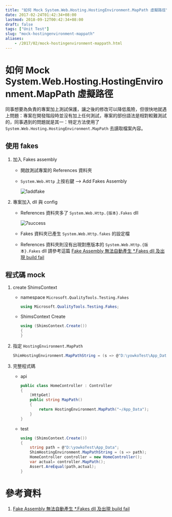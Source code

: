 ```yaml
---
title: "如何 Mock System.Web.Hosting.HostingEnvironment.MapPath 虛擬路徑"
date: 2017-02-24T01:42:34+08:00
lastmod: 2018-09-12T00:42:34+08:00
draft: false
tags: ["Unit Test"]
slug: "mock-hostingenvironment-mappath"
aliases:
    - /2017/02/mock-hostingenvironment-mappath.html
---
```

# 如何 Mock System.Web.Hosting.HostingEnvironment.MapPath 虛擬路徑
同事想要為負責的專案加上測試保護，讓之後的修改可以降低風險，但很快地就遇上問題：專案在開發階段時並沒有加上任何測試，專案的部份語法是相對較難測試的，同事遇到的問題就是其一：特定方法使用了 `System.Web.Hosting.HostingEnvironment.MapPath` 去讀取檔案內容。

## 使用 fakes
1. 加入 Fakes assembly
    - 開啟測試專案的 References 資料夾
    - `System.Web.Http` 上按右鍵 --> Add Fakes Assembly
        
        ![1addfake](https://cloud.githubusercontent.com/assets/3851540/23245449/8881b316-f9c7-11e6-9bd9-e3f178a7a9ca.png)  
2. 專案加入 dll 與 config
    - References 資料夾多了 `System.Web.Http.{版本}.Fakes` dll
        
        ![7success](https://cloud.githubusercontent.com/assets/3851540/23245454/88c7f3f8-f9c7-11e6-8735-54dab8e9ee4d.png)
    - Fakes 資料夾已產生 `System.Web.Http.fakes` 的設定檔
    - References 資料夾則沒有出現對應版本的 `System.Web.Http.{版本}.Fakes` dll 請參考這篇 [Fake Assembly 無法自動產生 *.Fakes dll 及出現 build fail](https://blog.yowko.com/2017/02/add-fake-assembly-issue.html)
    

## 程式碼 mock
1. create ShimsContext
    - namespace `Microsoft.QualityTools.Testing.Fakes`
        
        ```cs
        using Microsoft.QualityTools.Testing.Fakes;
        ```
    - ShimsContext Create
        
        ```cs
        using (ShimsContext.Create())
        {
        }
        ```
2. 指定 `HostingEnvironment.MapPath`
    
    ```cs
    ShimHostingEnvironment.MapPathString = (s => @"D:\yowkoTest\App_Data");
    ```
3. 完整程式碼
    - api 
        
        ```cs
        public class HomeController : Controller
        {
            [HttpGet]
            public string MapPath()
            {
                return HostingEnvironment.MapPath("~/App_Data");
            }
        }
        ```
    - test 
        
        ```cs
        using (ShimsContext.Create())
        {
            string path = @"D:\yowkoTest\App_Data";
            ShimHostingEnvironment.MapPathString = (s => path);
            HomeController controller = new HomeController();
            var actual= controller.MapPath();
            Assert.AreEqual(path,actual);
        }
        ```


# 參考資料
1. [Fake Assembly 無法自動產生 *.Fakes dll 及出現 build fail](http://blog.yowko.com/2017/02/add-fake-assembly-issue.html)